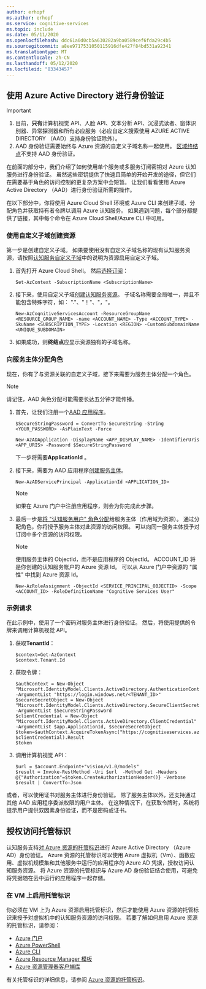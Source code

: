 ```yaml
---
author: erhopf
ms.author: erhopf
ms.service: cognitive-services
ms.topic: include
ms.date: 05/11/2020
ms.openlocfilehash: ddc61a0d0cb5a630282a9ba0589cef6fda29c4b5
ms.sourcegitcommit: a8ee9717531050115916dfe427f84bd531a92341
ms.translationtype: MT
ms.contentlocale: zh-CN
ms.lasthandoff: 05/12/2020
ms.locfileid: "83343457"
---
```

## <a name="authenticate-with-azure-active-directory"></a>使用 Azure Active Directory 进行身份验证

> [!IMPORTANT]
> 1. 目前，**只有**计算机视觉 API、人脸 API、文本分析 API、沉浸式读者、窗体识别器、异常探测器和所有必应服务（必应自定义搜索使用 AZURE ACTIVE DIRECTORY （AAD）支持身份验证除外）。
> 2. AAD 身份验证需要始终与 Azure 资源的自定义子域名称一起使用。 [区域终结点](https://docs.microsoft.com/azure/cognitive-services/cognitive-services-custom-subdomains#is-there-a-list-of-regional-endpoints)不支持 AAD 身份验证。

在前面的部分中，我们介绍了如何使用单个服务或多服务订阅密钥对 Azure 认知服务进行身份验证。 虽然这些密钥提供了快速且简单的开始开发的途径，但它们在需要基于角色的访问控制的更复杂方案中会短暂。 让我们看看使用 Azure Active Directory （AAD）进行身份验证所需的操作。

在以下部分中，你将使用 Azure Cloud Shell 环境或 Azure CLI 来创建子域、分配角色并获取持有者令牌以调用 Azure 认知服务。 如果遇到问题，每个部分都提供了链接，其中每个命令在 Azure Cloud Shell/Azure CLI 中可用。

### <a name="create-a-resource-with-a-custom-subdomain"></a>使用自定义子域创建资源

第一步是创建自定义子域。 如果要使用没有自定义子域名称的现有认知服务资源，请按照[认知服务自定义子域](https://docs.microsoft.com/azure/cognitive-services/cognitive-services-custom-subdomains#how-does-this-impact-existing-resources)中的说明为资源启用自定义子域。

1. 首先打开 Azure Cloud Shell。 然后[选择订阅](https://docs.microsoft.com/powershell/module/az.accounts/set-azcontext?view=azps-3.3.0)：

   ```powershell-interactive
   Set-AzContext -SubscriptionName <SubscriptionName>
   ```

2. 接下来，使用自定义子域[创建认知服务资源](https://docs.microsoft.com/powershell/module/az.cognitiveservices/new-azcognitiveservicesaccount?view=azps-1.8.0)。 子域名称需要全局唯一，并且不能包含特殊字符，如： "."、"！"、"，"。

   ```powershell-interactive
   New-AzCognitiveServicesAccount -ResourceGroupName <RESOURCE_GROUP_NAME> -name <ACCOUNT_NAME> -Type <ACCOUNT_TYPE> -SkuName <SUBSCRIPTION_TYPE> -Location <REGION> -CustomSubdomainName <UNIQUE_SUBDOMAIN>
   ```

3. 如果成功，则**终结点**应显示资源独有的子域名称。


### <a name="assign-a-role-to-a-service-principal"></a>向服务主体分配角色

现在，你有了与资源关联的自定义子域，接下来需要为服务主体分配一个角色。

> [!NOTE]
> 请记住，AAD 角色分配可能需要长达五分钟才能传播。

1. 首先，让我们注册一个[AAD 应用程序](https://docs.microsoft.com/powershell/module/Az.Resources/New-AzADApplication?view=azps-1.8.0)。

   ```powershell-interactive
   $SecureStringPassword = ConvertTo-SecureString -String <YOUR_PASSWORD> -AsPlainText -Force

   New-AzADApplication -DisplayName <APP_DISPLAY_NAME> -IdentifierUris <APP_URIS> -Password $SecureStringPassword
   ```

   下一步将需要**ApplicationId** 。

2. 接下来，需要为 AAD 应用程序[创建服务主体](https://docs.microsoft.com/powershell/module/az.resources/new-azadserviceprincipal?view=azps-1.8.0)。

   ```powershell-interactive
   New-AzADServicePrincipal -ApplicationId <APPLICATION_ID>
   ```

   >[!NOTE]
   > 如果在 Azure 门户中注册应用程序，则会为你完成此步骤。

3. 最后一步是[将 "认知服务用户" 角色分配](https://docs.microsoft.com/powershell/module/az.Resources/New-azRoleAssignment?view=azps-1.8.0)给服务主体（作用域为资源）。 通过分配角色，你将授予服务主体对此资源的访问权限。 可以向同一服务主体授予对订阅中多个资源的访问权限。
   >[!NOTE]
   > 使用服务主体的 ObjectId，而不是应用程序的 ObjectId。
   > ACCOUNT_ID 将是你创建的认知服务帐户的 Azure 资源 Id。 可以从 Azure 门户中资源的 "属性" 中找到 Azure 资源 Id。

   ```azurecli-interactive
   New-AzRoleAssignment -ObjectId <SERVICE_PRINCIPAL_OBJECTID> -Scope <ACCOUNT_ID> -RoleDefinitionName "Cognitive Services User"
   ```

### <a name="sample-request"></a>示例请求

在此示例中，使用了一个密码对服务主体进行身份验证。 然后，将使用提供的令牌来调用计算机视觉 API。

1. 获取**TenantId**：
   ```powershell-interactive
   $context=Get-AzContext
   $context.Tenant.Id
   ```

2. 获取令牌：
   ```powershell-interactive
   $authContext = New-Object "Microsoft.IdentityModel.Clients.ActiveDirectory.AuthenticationContext" -ArgumentList "https://login.windows.net/<TENANT_ID>"
   $secureSecretObject = New-Object "Microsoft.IdentityModel.Clients.ActiveDirectory.SecureClientSecret" -ArgumentList $SecureStringPassword   
   $clientCredential = New-Object "Microsoft.IdentityModel.Clients.ActiveDirectory.ClientCredential" -ArgumentList $app.ApplicationId, $secureSecretObject
   $token=$authContext.AcquireTokenAsync("https://cognitiveservices.azure.com/", $clientCredential).Result
   $token
   ```
3. 调用计算机视觉 API：
   ```powershell-interactive
   $url = $account.Endpoint+"vision/v1.0/models"
   $result = Invoke-RestMethod -Uri $url  -Method Get -Headers @{"Authorization"=$token.CreateAuthorizationHeader()} -Verbose
   $result | ConvertTo-Json
   ```

或者，可以使用证书对服务主体进行身份验证。 除了服务主体以外，还支持通过其他 AAD 应用程序委派权限的用户主体。 在这种情况下，在获取令牌时，系统将提示用户提供双因素身份验证，而不是密码或证书。

## <a name="authorize-access-to-managed-identities"></a>授权访问托管标识
 
认知服务支持[对 Azure 资源的托管标识](https://docs.microsoft.com/azure/active-directory/managed-identities-azure-resources/overview)进行 Azure Active Directory （Azure AD）身份验证。 Azure 资源的托管标识可以使用 Azure 虚拟机（Vm）、函数应用、虚拟机规模集和其他服务中运行的应用程序的 Azure AD 凭据，授权访问认知服务资源。 将 Azure 资源的托管标识与 Azure AD 身份验证结合使用，可避免将凭据随在云中运行的应用程序一起存储。  

### <a name="enable-managed-identities-on-a-vm"></a>在 VM 上启用托管标识

你必须在 VM 上为 Azure 资源启用托管标识，然后才能使用 Azure 资源的托管标识来授予对虚拟机中的认知服务资源的访问权限。 若要了解如何启用 Azure 资源的托管标识，请参阅：

- [Azure 门户](https://docs.microsoft.com/azure/active-directory/managed-service-identity/qs-configure-portal-windows-vm)
- [Azure PowerShell](https://docs.microsoft.com/azure/active-directory/managed-identities-azure-resources/qs-configure-powershell-windows-vm)
- [Azure CLI](https://docs.microsoft.com/azure/active-directory/managed-identities-azure-resources/qs-configure-cli-windows-vm)
- [Azure Resource Manager 模板](https://docs.microsoft.com/azure/active-directory/managed-identities-azure-resources/qs-configure-template-windows-vm)
- [Azure 资源管理器客户端库](https://docs.microsoft.com/azure/active-directory/managed-identities-azure-resources/qs-configure-sdk-windows-vm)

有关托管标识的详细信息，请参阅 [Azure 资源的托管标识](https://docs.microsoft.com/azure/active-directory/managed-identities-azure-resources/overview)。
